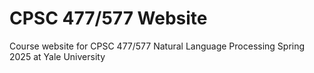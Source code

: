 # CPSC 477/577 Website
Course website for CPSC 477/577 Natural Language Processing Spring 2025 at Yale University

